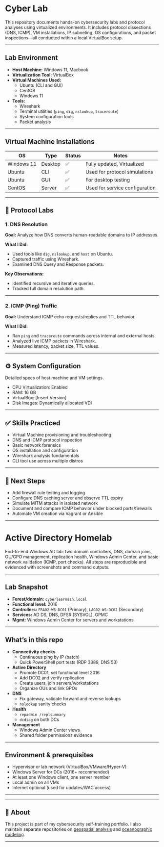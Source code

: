 #  Cyber Lab

This repository documents hands-on cybersecurity labs and protocol analyses using virtualized environments. It includes protocol dissections (DNS, ICMP), VM installations, IP subneting, OS configurations, and packet inspections—all conducted within a local VirtualBox setup.

---

##  Lab Environment

- **Host Machine:** Windows 11, Macbook
- **Virtualization Tool:** VirtualBox
- **Virtual Machines Used:**  
  - Ubuntu (CLI and GUI)  
  - CentOS  
  - Windows 11  
- **Tools:**  
  - Wireshark  
  - Terminal utilities (`ping`, `dig`, `nslookup`, `traceroute`)  
  - System configuration tools  
  - Packet analysis

---

##  Virtual Machine Installations

| OS         | Type     | Status | Notes                          |
|------------|----------|--------|---------------------------------|
| Windows 11 | Desktop  | ✅     | Fully updated, Virtualized     |
| Ubuntu     | CLI      | ✅     | Used for protocol simulations  |
| Ubuntu     | GUI      | ✅     | For desktop testing            |
| CentOS     | Server   | ✅     | Used for service configuration |

 
---

## 🧪 Protocol Labs

### 1. DNS Resolution

**Goal:** Analyze how DNS converts human-readable domains to IP addresses.

**What I Did:**
- Used tools like `dig`, `nslookup`, and `host` on Ubuntu.
- Captured traffic using Wireshark.
- Examined DNS Query and Response packets.

**Key Observations:**
- Identified recursive and iterative queries.
- Tracked full domain resolution path.



---

### 2. ICMP (Ping) Traffic

**Goal:** Understand ICMP echo requests/replies and TTL behavior.

**What I Did:**
- Ran `ping` and `traceroute` commands across internal and external hosts.
- Analyzed live ICMP packets in Wireshark.
- Measured latency, packet size, TTL values.



---

## ⚙️ System Configuration

Detailed specs of host machine and VM settings.

- CPU Virtualization: Enabled
- RAM: 16 GB
- VirtualBox: [Insert Version]
- Disk Images: Dynamically allocated VDI



---

## ✅ Skills Practiced

- Virtual Machine provisioning and troubleshooting  
- DNS and ICMP protocol inspection  
- Basic network forensics  
- OS installation and configuration  
- Wireshark analysis fundamentals  
- CLI tool use across multiple distros

---

## 📌 Next Steps

- Add firewall rule testing and logging  
- Configure DNS caching server and observe TTL expiry  
- Simulate MITM attacks in isolated network  
- Document and compare ICMP behavior under blocked ports/firewalls  
- Automate VM creation via Vagrant or Ansible

---

# Active Directory Homelab

End-to-end Windows AD lab: two domain controllers, DNS, domain joins, OU/GPO management, replication health, Windows Admin Center, and basic network validation (ICMP, port checks). All steps are reproducible and evidenced with screenshots and command outputs.

---

## Lab Snapshot

- **Forest/domain:** `cyberlearnssh.local`
- **Functional level:** 2016
- **Controllers:** `FRA02-WS-DC01` (Primary), `LAG02-WS-DC02` (Secondary)
- **Services:** AD DS, DNS, DFSR (SYSVOL), GPMC
- **Mgmt:** Windows Admin Center for servers and workstations

---
## What’s in this repo

- **Connectivity checks**
  - Continuous ping by IP (batch)
  - Quick PowerShell port tests (RDP 3389, DNS 53)
- **Active Directory**
  - Promote DC01, set functional level 2016
  - Add DC02 and verify replication
  - Create users, join servers/workstations
  - Organize OUs and link GPOs
- **DNS**
  - Fix gateway, validate forward and reverse lookups
  - `nslookup` sanity checks
- **Health**
  - `repadmin /replsummary`
  - `dcdiag` on both DCs
- **Management**
  - Windows Admin Center views
  - Shared folder permissions evidence

---

## Environment & prerequisites

- Hypervisor or lab network (VirtualBox/VMware/Hyper-V)
- Windows Server for DCs (2016+ recommended)
- At least one Windows client, one server member
- Local admin on all VMs
- Internet optional (used for updates/WAC access)

---

---

## 🧭 About

This project is part of my cybersecurity self-training portfolio. I also maintain separate repositories on [geospatial analysis](https://github.com/yourusername/geospatial-lab) and [oceanographic modeling](https://github.com/yourusername/ocean-modeling).

---
